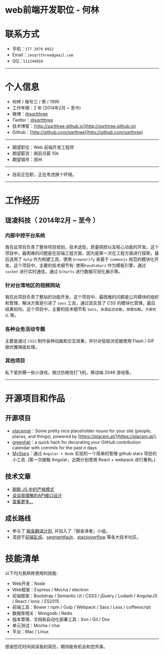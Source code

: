# web前端开发职位 - 何林

# 联系方式

- 手机：`177 2979 0922`
- Email：`imsqrtthree@gmail.com`
- QQ：`511249910`

---

# 个人信息

 - 何林 / 根号三 / 男 / 1995 
 - 工作年限：2 年 (2014年2月 ~ 至今)
 - 微博：[@sqrtthree](http://weibo.com/sqrtthree)
 - Twitter：[@sqrtthree](https://twitter.com/sqrtthree)
 - 技术博客：[http://sqrthree.github.io](http://sqrthree.github.io)
 - Github：[http://github.com/sqrthree](http://github.com/sqrthree)

---

 - 期望职位：Web 前端开发工程师
 - 期望薪资：税前月薪 10k
 - 期望城市：郑州

---
 
 - 目前正在职，正在考虑换个环境。

---

# 工作经历

## 珑凌科技（ 2014年2月 ~ 至今 ）

### 内部中控平台系统 
我在此项目负责了整体项目规划，技术选型，质量把控以及核心功能的开发。这个项目中，最困难的问题是在前端工程方面，因为是第一次在工程方面进行探索，最后选用了 `Gulp` 作为构建工具，使用 `browserify` 来基于 `commonjs` 规范的模块化开发。这个项目中，主要的技术细节有: 使用`handlebars` 作为模板引擎，通过 `socket` 进行实时通信，通过 `Echarts` 进行数据可视化展示等。

### 针对台湾地区的视频网站
我在此项目负责了整站的功能开发，这个项目中，最困难的问题是公共模块的组织和管理，解决方案是引进了 `sass` 工具，通过其实现了 CSS 的模块化管理，最后结果如何。这个项目中，主要的技术细节有 `Sass`，`资源延迟加载`，`按需加载`，`大屏优化` 等。

### 各种业务活动专题

主要是通过 `CSS3` 制作各种动画和交互效果，并针对低级浏览器使用 Flash / GIF 做优雅降级处理。

### 其他项目

私下爱折腾一些小游戏，做过仿微信打飞机、移动端 2048 游戏等。

---

# 开源项目和作品

## 开源项目

 - [placemat](https://github.com/sqrthree/placemat)：Some pretty nice placeholder nouns for your site (people, places, and things), powered by [https://placem.at/](https://placem.at/).
 - [greenhat](https://github.com/sqrthree/greenhat)：a quick hack for decorating your GitHub contribution calendar with commits for the past n days.
 - [MyStars](http://github.com/sqrthree/MyStars)：通过 `Angular + Node` 实现的一个简单的管理 github stars 项目的小工具. (第一次接触 Angular，近期计划使用 React + webpack 进行重构。)

## 技术文章

- [聊聊 JS 中的严格模式](http://blog.sqrtthree.com/2015/10/09/strict-mode/)
- [谈谈我理解的API接口设计](http://blog.sqrtthree.com/2015/09/08/api/)
- [查看更多...](https://github.com/sqrthree/sqrthree.github.io/issues)

## 成长路线

- 参与了 [掘金翻译计划](https://github.com/xitu/gold-miner), 并加入了『掘金译者』小组。
- 混迹于[前端乱炖](http://www.html-js.com/card/799)、[segmentfault](http://segmentfault.com/u/sqrtthree)、[stackoverflow](http://stackoverflow.com/) 等各大技术社区。

# 技能清单

以下均为我熟练使用的技能:

- Web开发：Node
- Web框架：Express / Mocha / electron
- 前端框架：Bootstrap / Semantic UI / CSS3 / jQuery / Lodash / AngularJS / React / Ionic / ES2015
- 前端工具：Bower / npm / Gulp / Webpack / Sass / Less / coffeescript
- 数据库相关：Mongodb / Redis
- 版本管理、文档和自动化部署工具：Svn / Git / Dox
- 单元测试：Mocha / chai
- 平台：Mac / Linux

---

感谢您花时间阅读我的简历，期待能有机会和您共事。
